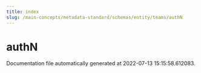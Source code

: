 ```yaml
---
title: index
slug: /main-concepts/metadata-standard/schemas/entity/teams/authN
---
```


# authN

Documentation file automatically generated at 2022-07-13 15:15:58.612083.
